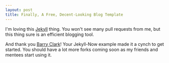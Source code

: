 ```yaml
---
layout: post
title: Finally, A Free, Decent-Looking Blog Template
---
```


I'm loving this [Jekyll](https://github.com/jekyll) thing. You won't see many pull requests from me, but this thing sure is an efficient blogging tool.

And thank you [Barry Clark](https://github.com/barryclark)! Your Jekyll-Now example made it a cynch to get started. You should have a lot more forks coming soon as my friends and mentees start using it.